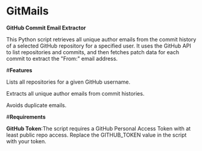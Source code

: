 # GitMails
**GitHub Commit Email Extractor**


This Python script retrieves all unique author emails from the commit history of a selected GitHub repository for a specified user.
It uses the GitHub API to list repositories and commits, and then fetches patch data for each commit to extract the "From:" email address.

#**Features**

Lists all repositories for a given GitHub username.

Extracts all unique author emails from commit histories.

Avoids duplicate emails.

#**Requirements**

**GitHub Token**:The script requires a GitHub Personal Access Token with at least public repo access.
Replace the GITHUB_TOKEN value in the script with your token.
